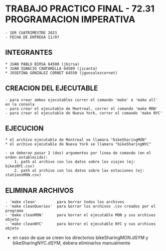 # TRABAJO PRACTICO FINAL - 72.31 PROGRAMACION IMPERATIVA
	- 1ER CUATRIMESTRE 2023
	- FECHA DE ENTREGA 11/07

## INTEGRANTES
	* JUAN PABLO BIRSA 64500 (jbirsa)
	* JUAN IGNACIO CANTARELLA 64509 (jicanta)
	* JOSEFINA GONZALEZ CORNET 64550 (jgonzalezcornet)

## CREACION DEL EJECUTABLE
	- para crear ambos ejecutables correr el comando 'make' o 'make all' en la consola
	- para crear el ejecutable de Montreal, correr el comando 'make MON'
	- para crear el ejecutable de Nueva York, correr el comando 'make NYC'

## EJECUCION
	* el archivo ejecutable de Montreal se llamara "bikeSharingMON"
	* el archivo ejecutable de Nueva York se llamara "bikeSharingNYC"

	- se deberan pasar 2 (dos) argumentos por linea de comando (en el orden establecido):
		1. path al archivo con los datos sobre los viajes (ej: bikesNYC.csv)
		2. path al archivo con los datos sobre las estaciones (ej: stationsMON.csv)

## ELIMINAR ARCHIVOS
	- 'make clean'		   para borrar todos los archivos
	- 'make cleanQueries'  para borrar los archivos .csv creados por el programa
	- 'make cleanMON'	   para borrar el ejecutable MON y sus archivos objeto
	- 'make cleanNYC' 	   para borrar el ejecutable NYC y sus archivos objeto

* en caso de que se creen los directorios bikeSharingMON.dSYM y bikeSharingNYC.dSYM, debera eliminarlos manualmente
